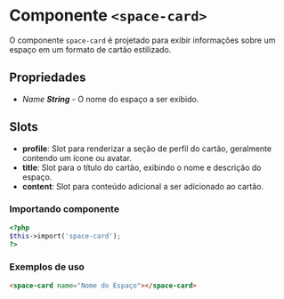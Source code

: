 # Componente `<space-card>`
O componente `space-card` é projetado para exibir informações sobre um espaço em um formato de cartão estilizado.

## Propriedades
- *Name **String*** - O nome do espaço a ser exibido.

## Slots
- **profile**: Slot para renderizar a seção de perfil do cartão, geralmente contendo um ícone ou avatar.
- **title**: Slot para o título do cartão, exibindo o nome e descrição do espaço.
- **content**: Slot para conteúdo adicional a ser adicionado ao cartão.

### Importando componente
```PHP
<?php 
$this->import('space-card');
?>
```
### Exemplos de uso
```HTML
<space-card name="Nome do Espaço"></space-card>
```